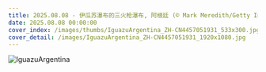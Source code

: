 ```yaml
---
title: 2025.08.08 - 伊瓜苏瀑布的三火枪瀑布, 阿根廷 (© Mark Meredith/Getty Images)
date: 2025.08.08 00:00:00
cover_index: /images/thumbs/IguazuArgentina_ZH-CN4457051931_533x300.jpg
cover_detail: /images/IguazuArgentina_ZH-CN4457051931_1920x1080.jpg
---
```


![IguazuArgentina](/images/IguazuArgentina_ZH-CN4457051931_1920x1080.jpg)

